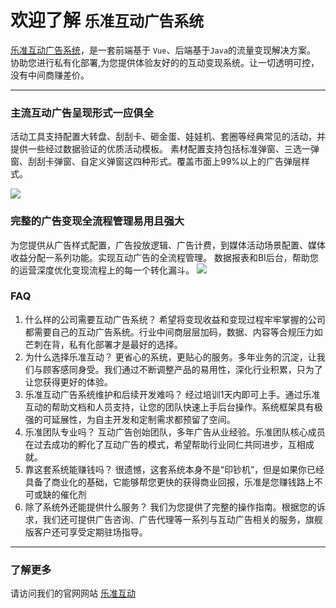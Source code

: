 # 欢迎了解 `乐准互动广告系统`

[乐准互动广告系统](https://www.lezhun.com)，是一套前端基于 `Vue`、后端基于`Java`的流量变现解决方案。 协助您进行私有化部署,为您提供体验友好的的互动变现系统。让一切透明可控，没有中间商赚差价。

---

### 主流互动广告呈现形式一应俱全

活动工具支持配置大转盘、刮刮卡、砸金蛋、娃娃机、套圈等经典常见的活动，并提供一些经过数据验证的优质活动模板。
素材配置支持包括标准弹窗、三选一弹窗、刮刮卡弹窗、自定义弹窗这四种形式。覆盖市面上99%以上的广告弹层样式。

![](https://static.cj0001.cn/lezhun/assets/img/feature_1.png)

### 完整的广告变现全流程管理易用且强大

为您提供从广告样式配置，广告投放逻辑、广告计费，到媒体活动场景配置、媒体收益分配一系列功能。实现互动广告的全流程管理。
数据报表和BI后台，帮助您的运营深度优化变现流程上的每一个转化漏斗。
![](https://static.cj0001.cn/lezhun/assets/img/feature_2.png)


### FAQ
1. 什么样的公司需要互动广告系统？
   希望将变现收益和变现过程牢牢掌握的公司都需要自己的互动广告系统。行业中间商层层加码，数据、内容等合规压力如芒刺在背，私有化部署才是最好的选择。
2. 为什么选择乐准互动？
   更省心的系统，更贴心的服务。多年业务的沉淀，让我们与顾客感同身受。我们通过不断调整产品的易用性，深化行业积累，只为了让您获得更好的体验。
3. 乐准互动广告系统维护和后续开发难吗？
   经过培训1天内即可上手。通过乐准互动的帮助文档和人员支持，让您的团队快速上手后台操作。系统框架具有极强的可延展性，为自主开发和定制需求都预留了空间。
4. 乐准团队专业吗？
   互动广告创始团队，多年广告从业经验。乐准团队核心成员在过去成功的孵化了互动广告的模式，希望帮助行业同仁共同进步，互相成就。
5. 靠这套系统能赚钱吗？
   很遗憾，这套系统本身不是“印钞机”，但是如果你已经具备了商业化的基础，它能够帮您更快的获得商业回报，乐准是您赚钱路上不可或缺的催化剂
6. 除了系统外还能提供什么服务？
   我们为您提供了完整的操作指南。根据您的诉求，我们还可提供广告咨询、广告代理等一系列与互动广告相关的服务，旗舰版客户还可享受定期驻场指导。

---


### 了解更多

请访问我们的官网网站 [乐准互动](https://www.lezhun.com)

